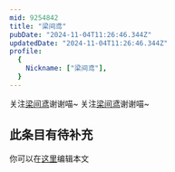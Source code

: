 ```yaml
---
mid: 9254842
title: "梁间鸢"
pubDate: "2024-11-04T11:26:46.344Z"
updatedDate: "2024-11-04T11:26:46.344Z"
profile:
  {
    Nickname: ["梁间鸢"],
  }
---
```


关注[梁间鸢](https://space.bilibili.com/9254842)谢谢喵~ 关注[梁间鸢](https://space.bilibili.com/9254842)谢谢喵~

## 此条目有待补充
你可以在[这里](https://github.com/Yuhanawa/VTuber.ICU-Content/edit/master/v/梁间鸢/index.md)编辑本文
